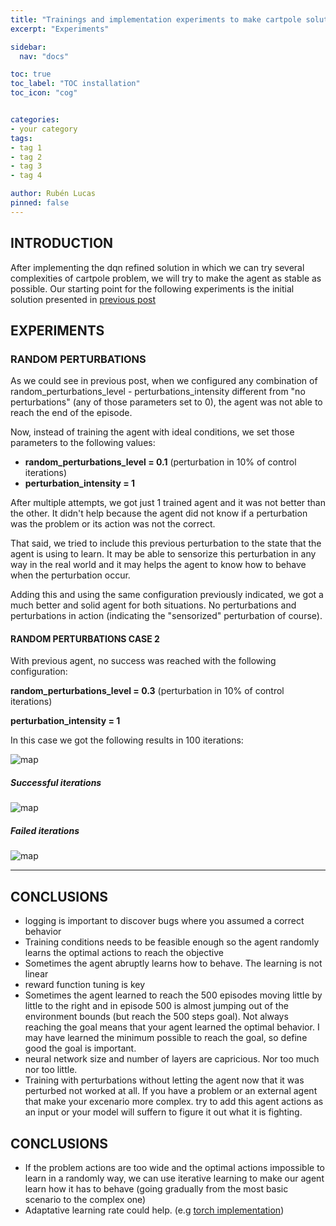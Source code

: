 ```yaml
---
title: "Trainings and implementation experiments to make cartpole solution more solid"
excerpt: "Experiments"

sidebar:
  nav: "docs"

toc: true
toc_label: "TOC installation"
toc_icon: "cog"


categories:
- your category
tags:
- tag 1
- tag 2
- tag 3
- tag 4

author: Rubén Lucas
pinned: false
---
```


## INTRODUCTION

After implementing the dqn refined solution in which we can try several complexities of cartpole problem,
we will try to make the agent as stable as possible.
Our starting point for the following experiments is the initial solution presented in [previous post](https://roboticslaburjc.github.io/2020-phd-ruben-lucas/projects/2022-09-21-RLStudio_cartpole_refinement/)

## EXPERIMENTS

### RANDOM PERTURBATIONS

As we could see in previous post, when we configured any combination of random_perturbations_level - perturbations_intensity 
different from "no perturbations" (any of those parameters set to 0), the agent was not able to reach the end of the episode.

Now, instead of training the agent with ideal conditions, we set those parameters to the following values:
- **random_perturbations_level = 0.1** (perturbation in 10% of control iterations)
- **perturbation_intensity = 1** 

After multiple attempts, we got just 1 trained agent and it was not better than the other.
It didn't help because the agent did not know if a perturbation was the problem or its action was not the correct.

That said, we tried to include this previous perturbation to the state that the agent is using to learn.
It may be able to sensorize this perturbation in any way in the real world and it may helps the agent to know how
to behave when the perturbation occur.

Adding this and using the same configuration previously indicated, we got a much better and solid agent for both situations. No
perturbations and perturbations in action (indicating the "sensorized" perturbation of course).

#### RANDOM PERTURBATIONS CASE 2

With previous agent, no success was reached with the following configuration:

**random_perturbations_level = 0.3** (perturbation in 10% of control iterations)

**perturbation_intensity = 1** 

In this case we got the following results in 100 iterations:

<p><img src="/2020-phd-ruben-lucas/assets/images/results_images/cartpole/trained_case_2_random_pert_03_comparison" alt="map" class="img-responsive" /></p>


##### Successful iterations


<p><img src="/2020-phd-ruben-lucas/assets/images/results_images/cartpole/trained_case_2_random_pert_03_success" alt="map" class="img-responsive" /></p>


##### Failed iterations


<p><img src="/2020-phd-ruben-lucas/assets/images/results_images/cartpole/trained_case_2_random_pert_03_fails" alt="map" class="img-responsive" /></p>


___



## CONCLUSIONS

- logging is important to discover bugs where you assumed a correct behavior
- Training conditions needs to be feasible enough so the agent randomly learns the optimal actions to reach the objective
- Sometimes the agent abruptly learns how to behave. The learning is not linear
- reward function tuning is key
- Sometimes the agent learned to reach the 500 episodes moving little by little to the right
and in episode 500 is almost jumping out of the environment bounds (but reach the 500 steps goal).
Not always reaching the goal means that your agent learned the optimal behavior. I may have learned the minimum possible to reach the goal, so define good the goal is important.
- neural network size and number of layers are capricious. Nor too much nor too little.
- Training with perturbations without letting the agent now that it was perturbed not worked at all.
If you have a problem or an external agent that make your excenario more complex. try to add this agent actions as an input
or your model will suffern to figure it out what it is fighting.

## CONCLUSIONS

- If the problem actions are too wide and the optimal actions impossible to learn in a randomly way, we can use iterative learning
to make our agent learn how it has to behave (going gradually from the most basic scenario to the complex one)
- Adaptative learning rate could help. (e.g [torch implementation](https://pytorch.org/docs/stable/optim.html))


